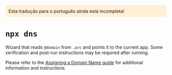 <div style=background:papayawhip;padding:10px;border-radius:7px;>Esta tradução para o português ainda está incompleta!</div>

# `npx dns`

Wizard that reads `@domain` from `.arc` and points it to the current app. Some verification and post-run instructions may be required after running.

Please refer to the [Assigning a Domain Name guide](/guides/custom-dns) for additional information and instructions.
